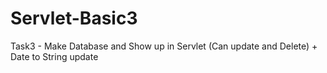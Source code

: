 # Servlet-Basic3
Task3 - Make Database and Show up in Servlet (Can update and Delete) + Date to String update
